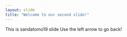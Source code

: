 ```yaml
---
layout: slide
title: "Welcome to our second slide!"
---
```

This is sandatomo19 slide
Use the left arrow to go back!

